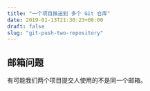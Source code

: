 ```yaml
---
title: "一个项目推送到 多个 Git 仓库"
date: 2019-01-13T21:30:23+08:00
draft: false
slug: "git-push-two-repository"
---
```


## 邮箱问题

有可能我们两个项目提交人使用的不是同一个邮箱。
